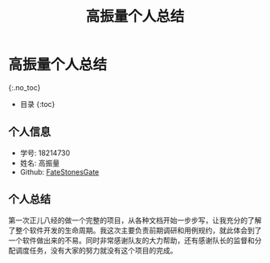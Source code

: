 ﻿---
layout: default
title: 高振量个人总结
---

# 高振量个人总结
{:.no_toc}

* 目录
{:toc}

## 个人信息

- 学号: 18214730
- 姓名: 高振量
- Github: [FateStonesGate](https://github.com/FateStonesGate)

## 个人总结
第一次正儿八经的做一个完整的项目，从各种文档开始一步步写，让我充分的了解了整个软件开发的生命周期。我这次主要负责前期调研和用例规约，就此体会到了一个软件做出来的不易。同时非常感谢队友的大力帮助，还有感谢队长的监督和分配调度任务，没有大家的努力就没有这个项目的完成。

